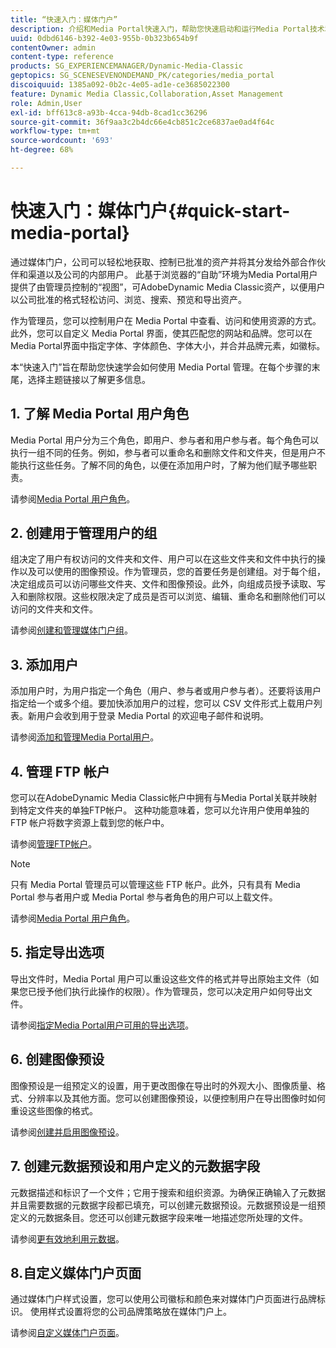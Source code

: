 ```yaml
---
title: “快速入门：媒体门户”
description: 介绍和Media Portal快速入门，帮助您快速启动和运行Media Portal技术和Media PlacsicAdobe中的Dynamic Media。
uuid: 0dbd6146-b392-4e03-955b-0b323b654b9f
contentOwner: admin
content-type: reference
products: SG_EXPERIENCEMANAGER/Dynamic-Media-Classic
geptopics: SG_SCENESEVENONDEMAND_PK/categories/media_portal
discoiquuid: 1385a092-0b2c-4e05-ad1e-ce3685022300
feature: Dynamic Media Classic,Collaboration,Asset Management
role: Admin,User
exl-id: bff613c8-a93b-4cca-94db-8cad1cc36296
source-git-commit: 36f9aa3c2b4dc66e4cb851c2ce6837ae0ad4f64c
workflow-type: tm+mt
source-wordcount: '693'
ht-degree: 68%

---
```


# 快速入门：媒体门户{#quick-start-media-portal}

通过媒体门户，公司可以轻松地获取、控制已批准的资产并将其分发给外部合作伙伴和渠道以及公司的内部用户。 此基于浏览器的“自助”环境为Media Portal用户提供了由管理员控制的“视图”，可AdobeDynamic Media Classic资产，以便用户以公司批准的格式轻松访问、浏览、搜索、预览和导出资产。

作为管理员，您可以控制用户在 Media Portal 中查看、访问和使用资源的方式。此外，您可以自定义 Media Portal 界面，使其匹配您的网站和品牌。您可以在Media Portal界面中指定字体、字体颜色、字体大小，并合并品牌元素，如徽标。

本“快速入门”旨在帮助您快速学会如何使用 Media Portal 管理。在每个步骤的末尾，选择主题链接以了解更多信息。

## 1. 了解 Media Portal 用户角色

Media Portal 用户分为三个角色，即用户、参与者和用户参与者。每个角色可以执行一组不同的任务。例如，参与者可以重命名和删除文件和文件夹，但是用户不能执行这些任务。了解不同的角色，以便在添加用户时，了解为他们赋予哪些职责。

请参阅[Media Portal 用户角色](media-portal-user-roles.md#media_portal_user_roles)。

## 2. 创建用于管理用户的组

组决定了用户有权访问的文件夹和文件、用户可以在这些文件夹和文件中执行的操作以及可以使用的图像预设。作为管理员，您的首要任务是创建组。对于每个组，决定组成员可以访问哪些文件夹、文件和图像预设。此外，向组成员授予读取、写入和删除权限。这些权限决定了成员是否可以浏览、编辑、重命名和删除他们可以访问的文件夹和文件。

请参阅[创建和管理媒体门户组](creating-media-portal-groups.md#creating_and_managing_media_portal_groups)。

## 3. 添加用户

添加用户时，为用户指定一个角色（用户、参与者或用户参与者）。还要将该用户指定给一个或多个组。要加快添加用户的过程，您可以 CSV 文件形式上载用户列表。新用户会收到用于登录 Media Portal 的欢迎电子邮件和说明。

请参阅[添加和管理Media Portal用户](adding-media-portal-users.md#adding_and_managing_media_portal_users)。

## 4. 管理 FTP 帐户

您可以在AdobeDynamic Media Classic帐户中拥有与Media Portal关联并映射到特定文件夹的单独FTP帐户。 这种功能意味着，您可以允许用户使用单独的 FTP 帐户将数字资源上载到您的帐户中。

请参阅[管理FTP帐户](ftp-accounts.md#managing_ftp_accounts)。

>[!NOTE]
>
>只有 Media Portal 管理员可以管理这些 FTP 帐户。此外，只有具有 Media Portal 参与者用户或 Media Portal 参与者角色的用户可以上载文件。

请参阅[Media Portal 用户角色](media-portal-user-roles.md#media_portal_user_roles)。

## 5. 指定导出选项

导出文件时，Media Portal 用户可以重设这些文件的格式并导出原始主文件（如果您已授予他们执行此操作的权限）。作为管理员，您可以决定用户如何导出文件。

请参阅[指定Media Portal用户可用的导出选项](specifying-export-options-available-media.md#specifying_export_options_available_to_media_portal_users)。

## 6. 创建图像预设

图像预设是一组预定义的设置，用于更改图像在导出时的外观大小、图像质量、格式、分辨率以及其他方面。您可以创建图像预设，以便控制用户在导出图像时如何重设这些图像的格式。

请参阅[创建并启用图像预设](creating-enabling-image-presets.md#creating_and_enabling_image_presets)。

## 7. 创建元数据预设和用户定义的元数据字段

元数据描述和标识了一个文件；它用于搜索和组织资源。为确保正确输入了元数据并且需要数据的元数据字段都已填充，可以创建元数据预设。元数据预设是一组预定义的元数据条目。您还可以创建元数据字段来唯一地描述您所处理的文件。

请参阅[更有效地利用元数据](making-efficient-metadata.md#making_more_efficient_use_of_metadata)。

## 8.自定义媒体门户页面

通过媒体门户样式设置，您可以使用公司徽标和颜色来对媒体门户页面进行品牌标识。 使用样式设置将您的公司品牌策略放在媒体门户上。

请参阅[自定义媒体门户页面](customizing-media-portal-screen.md#customizing_the_media_portal_screen)。
